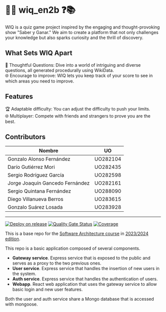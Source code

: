 # 🧠🤔 wiq_en2b ❓📚

WIQ is a quiz game project inspired by the engaging and thought-provoking show "Saber y Ganar." 
We aim to create a platform that not only challenges your knowledge but also sparks curiosity and the thrill of discovery.


## What Sets WIQ Apart
🤔 Thoughtful Questions: Dive into a world of intriguing and diverse questions, all generated procedurally using WikiData.  
🌐 Encourage to improve: WIQ lets you keep track of your score to see in which areas you need to improve.

## Features
🏆 Adaptable  difficulty: You can adjust the difficulty to push your limits.  
🌐 Multiplayer: Compete with friends and strangers to prove you are the best.


## Contributors
| Nombre                          | UO       |
|---------------------------------|----------|
| Gonzalo Alonso Fernández        | UO282104 |
| Darío Gutiérrez Mori            | UO282435 |
| Sergio Rodríguez García         | UO282598 |
| Jorge Joaquín Gancedo Fernández | UO282161 |
| Sergio Quintana Fernández       | UO288090 |
| Diego Villanueva Berros         | UO283615 |
| Gonzalo Suárez Losada           | UO283928 |   
    
***


[![Deploy on release](https://github.com/Arquisoft/wiq_en2b/actions/workflows/release.yml/badge.svg)](https://github.com/Arquisoft/wiq_en2b/actions/workflows/release.yml)
[![Quality Gate Status](https://sonarcloud.io/api/project_badges/measure?project=Arquisoft_wiq_en2b&metric=alert_status)](https://sonarcloud.io/summary/new_code?id=Arquisoft_wiq_en2b)
[![Coverage](https://sonarcloud.io/api/project_badges/measure?project=Arquisoft_wiq_en2b&metric=coverage)](https://sonarcloud.io/summary/new_code?id=Arquisoft_wiq_en2b)

This is a base repo for the [Software Architecture course](http://arquisoft.github.io/) in [2023/2024 edition](https://arquisoft.github.io/course2324.html). 

This repo is a basic application composed of several components.

- **Gateway service**. Express service that is exposed to the public and serves as a proxy to the two previous ones.
- **User service**. Express service that handles the insertion of new users in the system.
- **Auth service**. Express service that handles the authentication of users.
- **Webapp**. React web application that uses the gateway service to allow basic login and new user features.

Both the user and auth service share a Mongo database that is accessed with mongoose.

